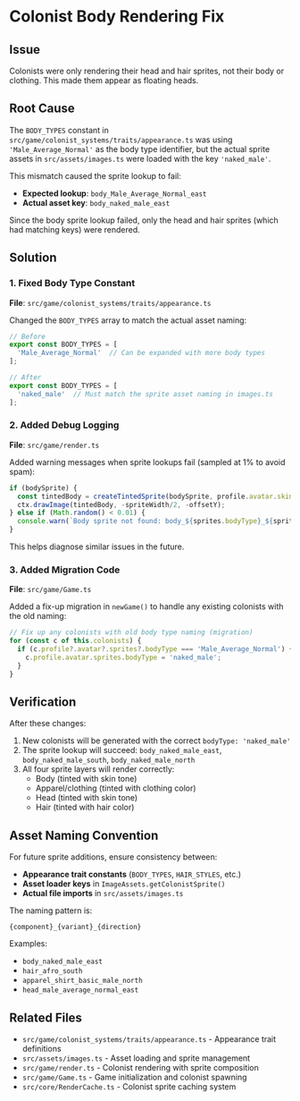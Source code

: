 # Colonist Body Rendering Fix

## Issue
Colonists were only rendering their head and hair sprites, not their body or clothing. This made them appear as floating heads.

## Root Cause
The `BODY_TYPES` constant in `src/game/colonist_systems/traits/appearance.ts` was using `'Male_Average_Normal'` as the body type identifier, but the actual sprite assets in `src/assets/images.ts` were loaded with the key `'naked_male'`.

This mismatch caused the sprite lookup to fail:
- **Expected lookup**: `body_Male_Average_Normal_east`
- **Actual asset key**: `body_naked_male_east`

Since the body sprite lookup failed, only the head and hair sprites (which had matching keys) were rendered.

## Solution

### 1. Fixed Body Type Constant
**File**: `src/game/colonist_systems/traits/appearance.ts`

Changed the `BODY_TYPES` array to match the actual asset naming:

```typescript
// Before
export const BODY_TYPES = [
  'Male_Average_Normal'  // Can be expanded with more body types
];

// After
export const BODY_TYPES = [
  'naked_male'  // Must match the sprite asset naming in images.ts
];
```

### 2. Added Debug Logging
**File**: `src/game/render.ts`

Added warning messages when sprite lookups fail (sampled at 1% to avoid spam):

```typescript
if (bodySprite) {
  const tintedBody = createTintedSprite(bodySprite, profile.avatar.skinTone);
  ctx.drawImage(tintedBody, -spriteWidth/2, -offsetY);
} else if (Math.random() < 0.01) {
  console.warn(`Body sprite not found: body_${sprites.bodyType}_${spriteDirection}`);
}
```

This helps diagnose similar issues in the future.

### 3. Added Migration Code
**File**: `src/game/Game.ts`

Added a fix-up migration in `newGame()` to handle any existing colonists with the old naming:

```typescript
// Fix up any colonists with old body type naming (migration)
for (const c of this.colonists) {
  if (c.profile?.avatar?.sprites?.bodyType === 'Male_Average_Normal') {
    c.profile.avatar.sprites.bodyType = 'naked_male';
  }
}
```

## Verification

After these changes:
1. New colonists will be generated with the correct `bodyType: 'naked_male'`
2. The sprite lookup will succeed: `body_naked_male_east`, `body_naked_male_south`, `body_naked_male_north`
3. All four sprite layers will render correctly:
   - Body (tinted with skin tone)
   - Apparel/clothing (tinted with clothing color)
   - Head (tinted with skin tone)
   - Hair (tinted with hair color)

## Asset Naming Convention

For future sprite additions, ensure consistency between:
- **Appearance trait constants** (`BODY_TYPES`, `HAIR_STYLES`, etc.)
- **Asset loader keys** in `ImageAssets.getColonistSprite()`
- **Actual file imports** in `src/assets/images.ts`

The naming pattern is:
```
{component}_{variant}_{direction}
```

Examples:
- `body_naked_male_east`
- `hair_afro_south`
- `apparel_shirt_basic_male_north`
- `head_male_average_normal_east`

## Related Files
- `src/game/colonist_systems/traits/appearance.ts` - Appearance trait definitions
- `src/assets/images.ts` - Asset loading and sprite management
- `src/game/render.ts` - Colonist rendering with sprite composition
- `src/game/Game.ts` - Game initialization and colonist spawning
- `src/core/RenderCache.ts` - Colonist sprite caching system
